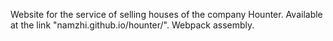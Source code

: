 Website for the service of selling houses of the company Hounter. Available at the link "namzhi.github.io/hounter/".
Webpack assembly.